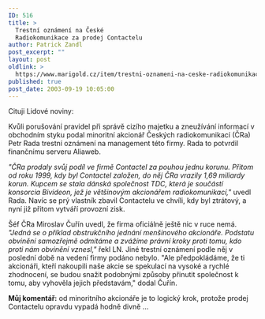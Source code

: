 ```yaml
---
ID: 516
title: >
  Trestní oznámení na České
  Radiokomunikace za prodej Contactelu
author: Patrick Zandl
post_excerpt: ""
layout: post
oldlink: >
  https://www.marigold.cz/item/trestni-oznameni-na-ceske-radiokomunikace-za-prodej-contactelu
published: true
post_date: 2003-09-19 10:05:00
---
```

<p>
Cituji Lidové noviny:</p>

<p>
Kvůli porušování pravidel při správě cizího majetku a zneužívání informací v obchodním styku podal minoritní akcionář Českých radiokomunikací (ČRa) Petr Rada trestní oznámení na management této firmy. Rada to potvrdil finančnímu serveru Aliaweb. </p>

<p>
<EM>"ČRa prodaly svůj podíl ve firmě Contactel za pouhou jednu korunu. Přitom od roku 1999, kdy byl Contactel založen, do něj ČRa vrazily 1,69 miliardy korun. Kupcem se stala dánská společnost TDC, která je součástí konsorcia Bivideon, jež je většinovým akcionářem radiokomunikací,"</EM> uvedl Rada. Navíc se prý vlastník zbavil Contactelu ve chvíli, kdy byl ztrátový, a nyní již přitom vytváří provozní zisk. </p>

<p>
Šéf ČRa Miroslav Čuřín uvedl, že firma oficiálně ještě nic v ruce nemá. <EM>"Jedná se o příklad obstrukčního jednání menšinového akcionáře. Podstatu obvinění samozřejmě odmítáme a zvážíme právní kroky proti tomu, kdo proti nám obvinění vznesl,"</EM> řekl LN. Jiné trestní oznámení podle něj v poslední době na vedení firmy podáno nebylo. "Ale předpokládáme, že ti akcionáři, kteří nakoupili naše akcie se spekulací na vysoké a rychlé zhodnocení, se budou snažit podobnými způsoby přinutit společnost k tomu, aby vyhověla jejich představám," dodal Čuřín.</p>

<p>
<STRONG>Můj komentář:</STRONG> od minoritního akcionáře je to logický krok, protože prodej Contactelu opravdu vypadá hodně divně ... </p>
